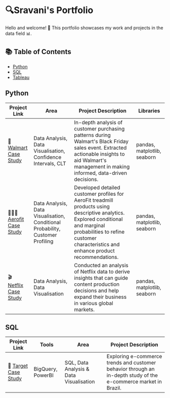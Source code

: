 # 🔍Sravani's Portfolio

Hello and welcome! 👋 This portfolio showcases my work and projects in the data field 📊.
## 📚 Table of Contents

 - [Python](#Python)
 - [SQL](#SQL)
 - [Tableau](#Tableau)

## Python

| Project Link         | Area                                                | Project Description                                                                                                                                     | Libraries                          |
|----------------------|-----------------------------------------------------|-------------------------------------------------------------------------------------------------------------------------------------------------------|------------------------------------|
| 🏬 [Walmart Case Study](#) | Data Analysis, Data Visualisation, Confidence Intervals, CLT | In-depth analysis of customer purchasing patterns during Walmart's Black Friday sales event. Extracted actionable insights to aid Walmart's management in making informed, data-driven decisions. | pandas, matplotlib, seaborn       |
| 🏃🏻‍♂️ [Aerofit Case Study](https://github.com/KunapaneniSravani/Aerofit_Case_Study) | Data Analysis, Data Visualisation, Conditional Probability, Customer Profiling | Developed detailed customer profiles for AeroFit treadmill products using descriptive analytics. Explored conditional and marginal probabilities to refine customer characteristics and enhance product recommendations. | pandas, matplotlib, seaborn       |
| 🎬 [Netflix Case Study](https://github.com/KunapaneniSravani/Netflix_Case_Study) | Data Analysis, Data Visualisation                   | Conducted an analysis of Netflix data to derive insights that can guide content production decisions and help expand their business in various global markets. | pandas, matplotlib, seaborn       |

## SQL

| Project Link         | Tools               | Area                           | Project Description                                                                                           |
|----------------------|---------------------|--------------------------------|---------------------------------------------------------------------------------------------------------------|
| 🎯 [Target Case Study](#) | BigQuery, PowerBI    | SQL, Data Analysis & Data Visualisation | Exploring e-commerce trends and customer behavior through an in-depth study of the e-commerce market in Brazil. |




